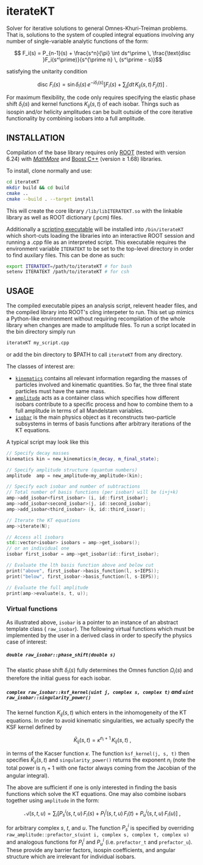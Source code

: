 # iterateKT
Solver for iterative solutions to general Omnes-Khuri-Treiman problems.
That is, solutions to the system of coupled integral equations involving any number of single-variable analytic functions of the form:
```math
    F_i(s) = P_{n-1}(s) + \frac{s^n}{\pi} \int ds^\prime \, \frac{\text{disc }F_i(s^\prime)}{s^{\prime n} \, (s^\prime - s)}
```
satisfying the unitarity condition
```math
    \text{disc }F_i(s) =  \sin\delta_i(s) \, e^{-i\delta_i(s)} \left[ F_i(s) + \sum_{j} \int dt \,  K_{ij}(s,t) \,  F_j(t) \right] ~.
```
For maximum flexibility, the code only requires specifying the elastic phase shift $\delta_i(s)$ and kernel functions $K_{ij}(s,t)$ of each isobar. Things such as isospin and/or helicity amplitudes can be built outside of the core iterative functionality by combining isobars into a full amplitude.

##  INSTALLATION

Compilation of the base library requires only [ROOT](https://root.cern.ch/) (tested with version 6.24) with [*MathMore*](https://root.cern.ch/mathmore-library) and [Boost C++](https://www.boost.org/) (version $\geq$ 1.68) libraries.

To install, clone normally and use:
```bash
cd iterateKT
mkdir build && cd build
cmake ..
cmake --build . --target install
```
This will create the core library `/lib/libITERATEKT.so` with the linkable library as well as ROOT dictionary (.pcm) files. 

Additionally a [scripting executable](./src/cling/iterateKT.cpp) will be installed into `/bin/iterateKT` which short-cuts loading the libraries into an interactive ROOT session and running a .cpp file as an interpreted script.   This executable requires the environment variable `ITERATEKT` to be set to the top-level directory in order to find auxilary files. This can be done as such:
```bash
export ITERATEKT=/path/to/iterateKT # for bash
setenv ITERATEKT /path/to/iterateKT # for csh
```

##  USAGE
The compiled executable pipes an analysis script, relevent header files, and the compiled library into ROOT's cling interpeter to run. 
This set up mimics a Python-like environment without requiring recompilation of the whole library when changes are made to amplitude files. To run a script located in the bin directory simply run 
```bash
iterateKT my_script.cpp
```
or add the bin directory to $PATH to call `iterateKT` from any directory. 

The classes of interest are:
- [`kinematics`](./src/kinematics.hpp) contains all relevant information regarding the masses of particles involved and kinematic quantities. So far, the three final state particles must have the same mass. 
- [`amplitude`](./src/amplitude.hpp) acts as a container class which specifies how different isobars contribute to a specific process and how to combine them to a full amplitude in terms of all Mandelstam variables.
- [`isobar`](./src/isobar.hpp) is the main physics object as it reconstructs two-particle subsystems in terms of basis functions after arbitrary iterations of the KT equations.

A typical script may look like this
```c++
// Specify decay masses
kinematics kin = new_kinematics(m_decay, m_final_state);

// Specify amplitude structure (quantum numbers)
amplitude  amp = new_amplitude<my_amplitude>(kin);

// Specify each isobar and number of subtractions
// Total number of basis functions (per isobar) will be (i+j+k)
amp->add_isobar<first_isobar> (i, id::first_isobar);
amp->add_isobar<second_isobar>(j, id::second_isobar);
amp->add_isobar<third_isobar> (k, id::third_isoar);

// Iterate the KT equations
amp->iterate(N);

// Access all isobars
std::vector<isobar> isobars = amp->get_isobars();
// or an individual one
isobar first_isobar = amp->get_isobar(id::first_isobar);

// Evaluate the lth basis function above and below cut
print("above", first_isobar->basis_function(l, s+IEPS));
print("below", first_isobar->basis_function(l, s-IEPS));

// Evaluate the full amplitude
print(amp->evaluate(s, t, u));
```

### Virtual functions
As illustrated above, `isobar` is a pointer to an instance of an abstract template class ( `raw_isobar`). The following virtual functions which must be implemented by the user in a derived class in order to specify the physics case of interest:

##### `double raw_isobar::phase_shift(double s)`
The elastic phase shift $\delta_i(s)$ fully determines the Omnes function $\Omega_i(s)$ and therefore the initial guess for each isobar.

##### `complex raw_isobar::ksf_kernel(uint j, complex s, complex t)` and `uint raw_isobar::singularity_power()`
The kernel function $K_{ij}(s,t)$ which enters in the inhomogeneity of the KT equations. In order to avoid kinematic singularities, we actually specify the KSF kernel defined by
```math
    \hat{K}_{ij}(s,t) = \kappa^{n_i+1} \, K_{ij}(s,t) ~,
```
in terms of the Kacser function $\kappa$. The function `ksf_kernel(j, s, t)` then specifies $\hat{K}_{ij}(s,t)$ and `singularity_power()` returns the exponent $n_i$ (note the total power is $n_i+1$ with one factor always coming from the Jacobian of the angular integral).

The above are sufficient if one is only interested in finding the basis functions which solve the KT equations. One may also combine isobars together using `amplitude` in the form:
```math
\mathcal{A}(s,t,u) = \sum_i \left[P^i_s(s,t,u) \, F_i(s) + P^i_t(s,t,u) \, F_i(t) + P^i_u(s,t,u)\, F_i(u) \right] ~,
```
for arbitrary complex $s$, $t$, and $u$. The function $P_s^i$ is specified by overriding  `raw_amplitude::prefactor_s(uint i, complex s, complex t, complex u)` and analogous functions for $P_t^i$ and $P_u^i$ (i.e. `prefactor_t` and `prefactor_u`). These provide any barrier factors, isospin coefficients, and angular structure which are irrelevant for individual isobars. 

